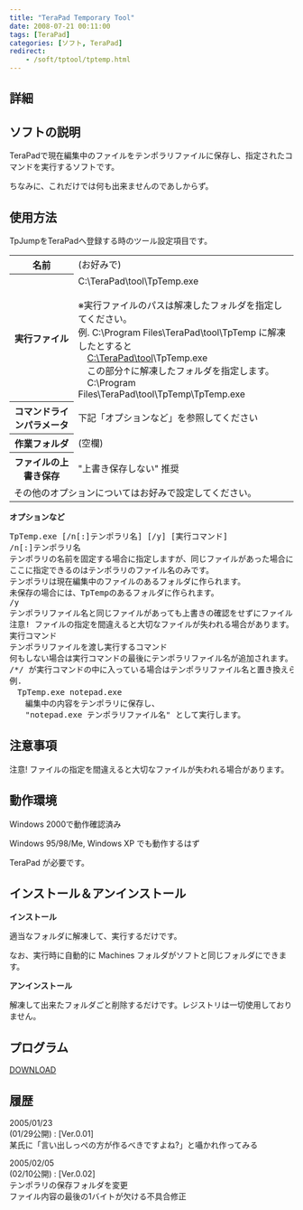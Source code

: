 ```yaml
---
title: "TeraPad Temporary Tool"
date: 2008-07-21 00:11:00
tags: [TeraPad]
categories: [ソフト, TeraPad]
redirect:
    - /soft/tptool/tptemp.html
---
```


## 詳細

## ソフトの説明

TeraPadで現在編集中のファイルをテンポラリファイルに保存し、指定されたコマンドを実行するソフトです。
	  
ちなみに、これだけでは何も出来ませんのであしからず。 

## 使用方法

TpJumpをTeraPadへ登録する時のツール設定項目です。 

<table summary="設定項目"><tr>
<th>
名前
</th>
<td>
(お好みで)
</td>
</tr>
<tr>
<th>
実行ファイル
</th>
<td>
C:\TeraPad\tool\TpTemp.exe<br /><br /> ※実行ファイルのパスは解凍したフォルダを指定してください。<br /> 例. C:\Program Files\TeraPad\tool\TpTemp に解凍したとすると<br /> 　<span style="text-decoration: underline">C:\TeraPad\tool</span>\TpTemp.exe<br /> 　この部分↑に解凍したフォルダを指定します。<br /> 　C:\Program Files\TeraPad\tool\TpTemp\TpTemp.exe<br />
</td>
</tr>
<tr>
<th>
コマンドラインパラメータ
</th>
<td>
下記「オプションなど」を参照してください
</td>
</tr>
<tr>
<th>
作業フォルダ
</th>
<td>
(空欄)
</td>
</tr>
<tr>
<th>
ファイルの上書き保存
</th>
<td>
"上書き保存しない" 推奨
</td>
</tr>
<tr>
<td colspan="2">
その他のオプションについてはお好みで設定してください。
</td>
</tr>
</table>

**オプションなど**
  


<pre>TpTemp.exe [/n[:]テンポラリ名] [/y] [実行コマンド]
/n[:]テンポラリ名
テンポラリの名前を固定する場合に指定しますが、同じファイルがあった場合には実行できません。
ここに指定できるのはテンポラリのファイル名のみです。
テンポラリは現在編集中のファイルのあるフォルダに作られます。
未保存の場合には、TpTempのあるフォルダに作られます。
/y
テンポラリファイル名と同じファイルがあっても上書きの確認をせずにファイルを作ります。
<span>注意! ファイルの指定を間違えると大切なファイルが失われる場合があります。</span>
実行コマンド
テンポラリファイルを渡し実行するコマンド
何もしない場合は実行コマンドの最後にテンポラリファイル名が追加されます。
/*/ が実行コマンドの中に入っている場合はテンポラリファイル名と置き換えられます。
例.
　TpTemp.exe notepad.exe
　　編集中の内容をテンポラリに保存し、
　　"notepad.exe テンポラリファイル名" として実行します。
</pre>

## 注意事項

<span>注意! ファイルの指定を間違えると大切なファイルが失われる場合があります。
</span> 

## 動作環境

Windows 2000で動作確認済み
	  
Windows 95/98/Me, Windows XP でも動作するはず
	  
TeraPad が必要です。 

## インストール＆アンインストール

**インストール**
	  
適当なフォルダに解凍して、実行するだけです。
	  
なお、実行時に自動的に Machines フォルダがソフトと同じフォルダにできます。 

**アンインストール**
	  
解凍して出来たフォルダごと削除するだけです。レジストリは一切使用しておりません。 

## プログラム

[DOWNLOAD][1]
  


 [1]: http://www.vector.co.jp/soft/win95/writing/se356123.html "tptemp002.lzh"

## 履歴

2005/01/23<br />(01/29公開)
: [Ver.0.01]<br />某氏に「言い出しっぺの方が作るべきですよね?」と囁かれ作ってみる

2005/02/05<br />(02/10公開)
: [Ver.0.02]<br />テンポラリの保存フォルダを変更<br />ファイル内容の最後の1バイトが欠ける不具合修正
